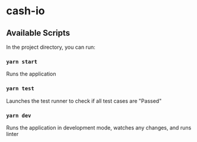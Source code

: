 # cash-io

## Available Scripts

In the project directory, you can run:

### `yarn start`

Runs the application

### `yarn test`

Launches the test runner to check if all test cases are "Passed"

### `yarn dev`

Runs the application in development mode, watches any changes, and runs linter
